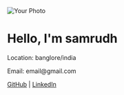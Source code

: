 <!DOCTYPE html>
<html lang="en">
<head>
  <meta charset="UTF-8" />
  <meta name="viewport" content="width=device-width, initial-scale=1.0"/>
  <title>My Personal Profile</title>
  <link rel="stylesheet" href="style.css" />
</head>
<body>
  <div class="container">
    <img src="your-photo.jpg" alt="Your Photo" class="profile-pic">
    <h1>Hello, I'm samrudh </h1>
    <p> Location: banglore/india</p>
    <p> Email: email@gmail.com</p>
    <p> <a href="https://github.com/samrudh04oct">GitHub</a> | <a href="https://linkedin.com/in/samrudhsamrudh">LinkedIn</a></p>
  </div>
</body>
</html>
